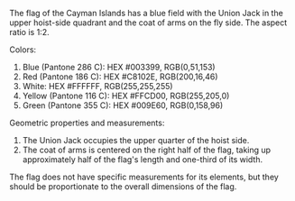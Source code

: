 The flag of the Cayman Islands has a blue field with the Union Jack in the upper hoist-side quadrant and the coat of arms on the fly side. The aspect ratio is 1:2.

Colors:
1. Blue (Pantone 286 C): HEX #003399, RGB(0,51,153)
2. Red (Pantone 186 C): HEX #C8102E, RGB(200,16,46)
3. White: HEX #FFFFFF, RGB(255,255,255)
4. Yellow (Pantone 116 C): HEX #FFCD00, RGB(255,205,0)
5. Green (Pantone 355 C): HEX #009E60, RGB(0,158,96)

Geometric properties and measurements:
1. The Union Jack occupies the upper quarter of the hoist side.
2. The coat of arms is centered on the right half of the flag, taking up approximately half of the flag's length and one-third of its width.

The flag does not have specific measurements for its elements, but they should be proportionate to the overall dimensions of the flag.